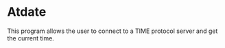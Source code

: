 # Atdate
This program allows the user to connect to a TIME protocol server and get the current time.
